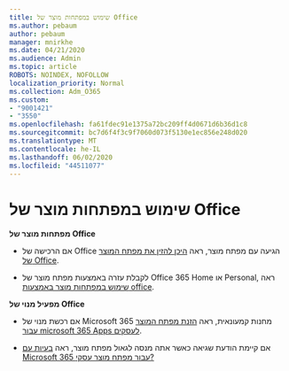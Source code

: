 ```yaml
---
title: שימוש במפתחות מוצר של Office
ms.author: pebaum
author: pebaum
manager: mnirkhe
ms.date: 04/21/2020
ms.audience: Admin
ms.topic: article
ROBOTS: NOINDEX, NOFOLLOW
localization_priority: Normal
ms.collection: Adm_O365
ms.custom:
- "9001421"
- "3550"
ms.openlocfilehash: fa61fdec91e1375a72bc209ff4d0671d6b36d1c8
ms.sourcegitcommit: bc7d6f4f3c9f7060d073f5130e1ec856e248d020
ms.translationtype: MT
ms.contentlocale: he-IL
ms.lasthandoff: 06/02/2020
ms.locfileid: "44511077"
---
```

# <a name="using-office-product-keys"></a>שימוש במפתחות מוצר של Office

**מפתחות מוצר של Office**

- אם הרכישה של Office הגיעה עם מפתח מוצר, ראה [היכן להזין את מפתח המוצר של Office](https://support.office.com/article/Where-to-enter-your-Office-product-key-0a82e5ae-739e-4b92-a6f4-2ec780c185db).

- לקבלת עזרה באמצעות מפתח מוצר של Office 365 Home או Personal, ראה [שימוש במפתחות מוצר באמצעות office](https://support.office.com/article/using-product-keys-with-office-12a5763a-d45c-4685-8c95-a44500213759).

**מפעיל מנוי של Office** 
- אם רכשת מנוי של Microsoft 365 מחנות קמעונאית, ראה [הזנת מפתח המוצר עבור microsoft 365 Apps לעסקים](https://docs.microsoft.com/microsoft-365/commerce/enter-your-product-key).

- אם קיימת הודעת שגיאה כאשר אתה מנסה לגאול מפתח מוצר, ראה [בעיות עם Microsoft 365 עבור מפתח מוצר עסקי?](https://docs.microsoft.com/microsoft-365/commerce/product-key-errors-and-solutions)

